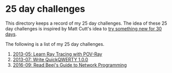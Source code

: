 25 day challenges
=================
This directory keeps a record of my 25 day challenges. The idea
of these 25 day challenges is inspired by Matt Cutt's idea to
[try something new for 30 days][TED].

[TED]: http://www.youtube.com/watch?v=JnfBXjWm7hc

The following is a list of my 25 day challenges.

  1. [2013-05: Learn Ray Tracing with POV-Ray][1]
  2. [2013-07: Write QuickQWERTY 1.0.0][2]
  3. [2016-09: Read Beej's Guide to Network Programming][3]

[1]: 2013-05#readme
[2]: 2013-07#readme
[3]: 2016-09#readme
